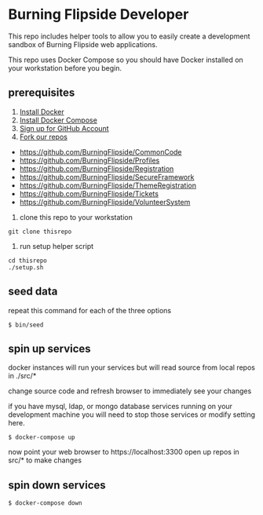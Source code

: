 # Burning Flipside Developer

This repo includes helper tools to allow you to easily create a development sandbox of Burning Flipside web applications.

This repo uses Docker Compose so you should have Docker installed on your workstation before you begin.

## prerequisites
1. [Install Docker](https://www.docker.com/products/overview)
1. [Install Docker Compose](https://docs.docker.com/compose/install/)
1. [Sign up for GitHub Account](https://github.com)
1. [Fork our repos](https://help.github.com/articles/fork-a-repo/)
  * https://github.com/BurningFlipside/CommonCode
  * https://github.com/BurningFlipside/Profiles
  * https://github.com/BurningFlipside/Registration
  * https://github.com/BurningFlipside/SecureFramework
  * https://github.com/BurningFlipside/ThemeRegistration
  * https://github.com/BurningFlipside/Tickets
  * https://github.com/BurningFlipside/VolunteerSystem
1. clone this repo to your workstation
  ```
  git clone thisrepo
  ```
1. run setup helper script
  ```
  cd thisrepo
  ./setup.sh
  ```

## seed data
repeat this command for each of the three options
```
$ bin/seed
```

## spin up services

docker instances will run your services but will read source from local repos in ./src/*

change source code and refresh browser to immediately see your changes

if you have mysql, ldap, or mongo database services running on your development machine you will need to stop those services or modify setting here.
```
$ docker-compose up
```
now point your web browser to https://localhost:3300
open up repos in src/* to make changes

## spin down services
```
$ docker-compose down
```
